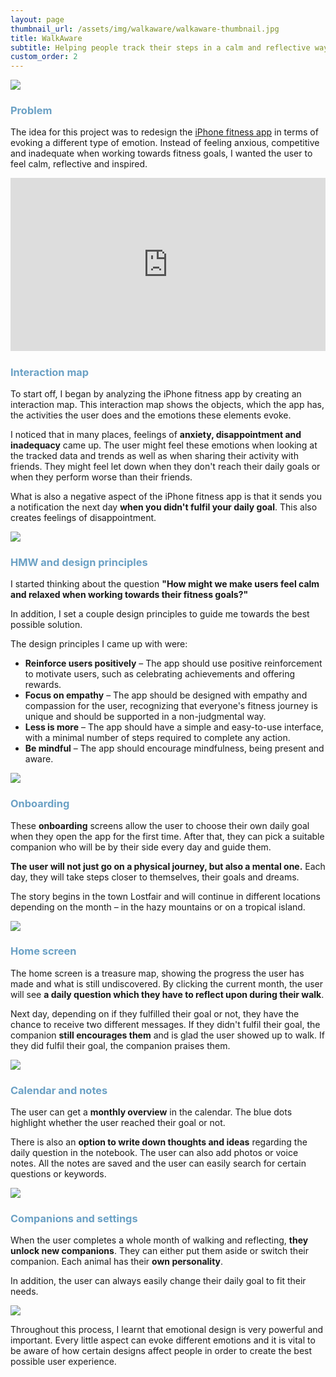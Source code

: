 ```yaml
---
layout: page
thumbnail_url: /assets/img/walkaware/walkaware-thumbnail.jpg
title: WalkAware
subtitle: Helping people track their steps in a calm and reflective way
custom_order: 2
---
```

<style>h3 { color: #6ba1c5 !important; }</style>

![](/assets/img/walkaware/walkaware-thumbnail.jpg)

### Problem

The idea for this project was to redesign the [iPhone fitness app](https://apps.apple.com/us/app/fitness/id1208224953) in terms of evoking a different type of emotion. Instead of feeling anxious, competitive and inadequate when working towards fitness goals, I wanted the user to feel calm, reflective and inspired.

<div style="padding:55% 0 0 0;position:relative;"><iframe src="https://www.youtube.com/embed/nkuBEC3MJes" title="WalkAware" style="position:absolute;top:0;left:0;width:100%;height:100%;" frameborder="0" allow="accelerometer; autoplay; clipboard-write; encrypted-media; gyroscope; picture-in-picture; web-share" allowfullscreen></iframe></div>

### Interaction map

To start off, I began by analyzing the iPhone fitness app by creating an interaction map. This interaction map shows the objects, which the app has, the activities the user does and the emotions these elements evoke.

I noticed that in many places, feelings of **anxiety, disappointment and inadequacy** came up. The user might feel these emotions when looking at the tracked data and trends as well as when sharing their activity with friends. They might feel let down when they don't reach their daily goals or when they perform worse than their friends.

What is also a negative aspect of the iPhone fitness app is that it sends you a notification the next day **when you didn't fulfil your daily goal**. This also creates feelings of disappointment.

![](/assets/img/walkaware/walkaware-1.png)

### HMW and design principles

I started thinking about the question **"How might we make users feel calm and relaxed when working towards their fitness goals?"**

In addition, I set a couple design principles to guide me towards the best possible solution.

The design principles I came up with were:
‍
- **Reinforce users positively** – The app should use positive reinforcement to motivate users, such as celebrating achievements and offering rewards.
- ‍**Focus on empathy** – The app should be designed with empathy and compassion for the user, recognizing that everyone's fitness journey is unique and should be supported in a non-judgmental way.
- ‍**Less is more** – The app should have a simple and easy-to-use interface, with a minimal number of steps required to complete any action.
- ‍**Be mindful** – The app should encourage mindfulness, being present and aware.

![](/assets/img/walkaware/walkaware-2.gif)

### Onboarding

These **onboarding** screens allow the user to choose their own daily goal when they open the app for the first time. After that, they can pick a suitable companion who will be by their side every day and guide them.

**The user will not just go on a physical journey, but also a mental one.** Each day, they will take steps closer to themselves, their goals and dreams.

The story begins in the town Lostfair and will continue in different locations depending on the month – in the hazy mountains or on a tropical island.

![](/assets/img/walkaware/walkaware-3.jpg)

### Home screen

The home screen is a treasure map, showing the progress the user has made and what is still undiscovered. By clicking the current month, the user will see **a daily question which they have to reflect upon during their walk**.

Next day, depending on if they fulfilled their goal or not, they have the chance to receive two different messages. If they didn't fulfil their goal, the companion **still encourages them** and is glad the user showed up to walk. If they did fulfil their goal, the companion praises them.

![](/assets/img/walkaware/walkaware-4.jpg)

### Calendar and notes

The user can get a **monthly overview** in the calendar. The blue dots highlight whether the user reached their goal or not.

There is also an **option to write down thoughts and ideas** regarding the daily question in the notebook. The user can also add photos or voice notes. All the notes are saved and the user can easily search for certain questions or keywords.

![](/assets/img/walkaware/walkaware-5.jpg)

### Companions and settings

When the user completes a whole month of walking and reflecting, **they unlock new companions**. They can either put them aside or switch their companion. Each animal has their **own personality**.

In addition, the user can always easily change their daily goal to fit their needs.

![](/assets/img/walkaware/walkaware-6.jpg)

Throughout this process, I learnt that emotional design is very powerful and important. Every little aspect can evoke different emotions and it is vital to be aware of how certain designs affect people in order to create the best possible user experience.
